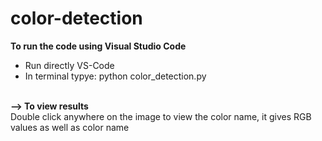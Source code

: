# color-detection

<b>To run the code using Visual Studio Code</b> <br />
- Run directly VS-Code <br />
- In terminal typye: python color_detection.py

<br>
<b>--> To view results</b>
<br>
Double click anywhere on the image to view the color name, it gives RGB values as well as color name
